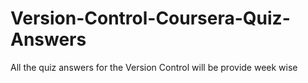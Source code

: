 # Version-Control-Coursera-Quiz-Answers
All the quiz answers for the Version Control will be provide week wise
